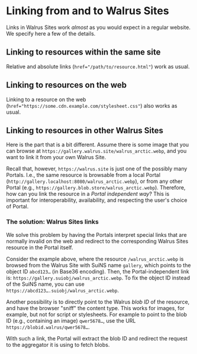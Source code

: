 # Linking from and to Walrus Sites

Links in Walrus Sites work *almost* as you would expect in a regular website. We specify here a few
of the details.

## Linking to resources within the same site

Relative and absolute links (`href="/path/to/resource.html"`) work as usual.

## Linking to resources on the web

Linking to a resource on the web (`href="https://some.cdn.example.com/stylesheet.css"`) also works
as usual.

## Linking to resources in other Walrus Sites

Here is the part that is a bit different. Assume there is some image that you can browse at
`https://gallery.walrus.site/walrus_arctic.webp`, and you want to link it from your own Walrus Site.

Recall that, however, `https://walrus.site` is just one of the possibly many Portals. I.e., the same
resource is browsable from a local Portal (`http://gallery.localhost:8080/walrus_arctic.webp`), or
from any other Portal (e.g., `https://gallery.blob.store/walrus_arctic.webp`). Therefore, how
can you link the resource in a *Portal independent way*? This is important for interoperability,
availability, and respecting the user's choice of Portal.

### The solution: Walrus Sites links

We solve this problem by having the Portals interpret special links that are normally invalid on
the web and redirect to the corresponding Walrus Sites resource in the Portal itself.

Consider the example above, where the resource `/walrus_arctic.webp` is browsed from the Walrus Site
with SuiNS name `gallery`, which points to the object ID `abcd123…` (in Base36 encoding). Then,
the Portal-independent link is: `https://gallery.suiobj/walrus_arctic.webp`. To fix the object ID
instead of the SuiNS name, you can use `https://abcd123….suiobj/walrus_arctic.webp`.

Another possibility is to directly point to the Walrus *blob ID* of the resource, and have the
browser "sniff" the content type. This works for images, for example, but not for script or
stylesheets. For example to point to the blob ID (e.g., containing an image) `qwer5678…`, use the
URL `https://blobid.walrus/qwer5678…`.

With such a link, the Portal will extract the blob ID and redirect the request to the aggregator it
is using to fetch blobs.

